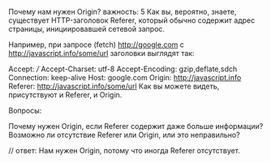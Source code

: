Почему нам нужен Origin?
важность: 5
Как вы, вероятно, знаете, существует HTTP-заголовок Referer, который обычно содержит адрес страницы, инициировавшей сетевой запрос.

Например, при запросе (fetch) http://google.com с http://javascript.info/some/url заголовки выглядят так:

Accept: _/_
Accept-Charset: utf-8
Accept-Encoding: gzip,deflate,sdch
Connection: keep-alive
Host: google.com
Origin: http://javascript.info
Referer: http://javascript.info/some/url
Как вы можете видеть, присутствуют и Referer, и Origin.

Вопросы:

Почему нужен Origin, если Referer содержит даже больше информации?
Возможно ли отсутствие Referer или Origin, или это неправильно?

// ответ: Нам нужен Origin, потому что иногда Referer отсутствует.
